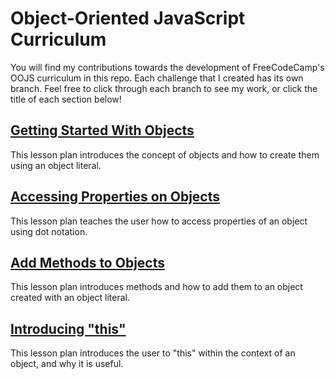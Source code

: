 <h1>Object-Oriented JavaScript Curriculum</h1>
<p>You will find my contributions towards the development of FreeCodeCamp's OOJS curriculum in this repo. Each challenge that I created has its own branch. Feel free to click through each branch to see my work, or click the title of each section below!</p>

<h2><a href="https://github.com/silvestrijonathan/OOJS_curriculum/blob/getting_started_with_objects/Objects%20101/Lesson.md">Getting Started With Objects</a></h2>
<p>This lesson plan introduces the concept of objects and how to create them using an object literal.</p>

<h2><a href="https://github.com/silvestrijonathan/OOJS_curriculum/blob/accessing_properties_of_objects/Accessing%20Properties%20on%20Objects/Lesson.md">Accessing Properties on Objects</a></h2>
<p>This lesson plan teaches the user how to access properties of an object using dot notation.</p>

<h2><a href="https://github.com/silvestrijonathan/OOJS_curriculum/blob/add_methods_to_objects/Methods%20on%20Objects/Lesson.md">Add Methods to Objects</a></h2>
<p>This lesson plan introduces methods and how to add them to an object created with an object literal.</p>

<h2><a href="https://github.com/silvestrijonathan/OOJS_curriculum/blob/intro_to_this/This/Lesson.md">Introducing "this"</a></h2>
<p>This lesson plan introduces the user to "this" within the context of an object, and why it is useful.</p>